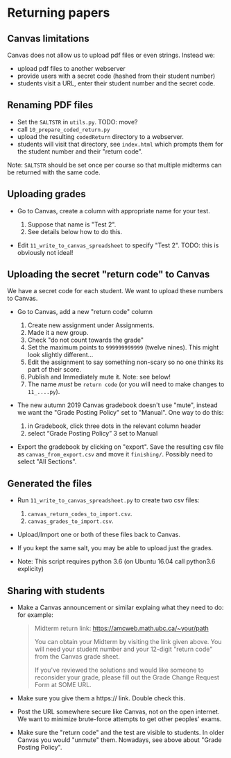<!--
__author__ = "Andrew Rechnitzer, Colin B Macdonald, Elyse Yeager"
__copyright__ = "Copyright (C) 2018-9 Andrew Rechnitzer"
__license__ = "GFDL"
 -->

# Returning papers

## Canvas limitations

Canvas does not allow us to upload pdf files or even strings.  Instead we:

  * upload pdf files to another webserver
  * provide users with a secret code (hashed from their student number)
  * students visit a URL, enter their student number and the secret code.


## Renaming PDF files

  * Set the `SALTSTR` in `utils.py`.  TODO: move?
  * call `10_prepare_coded_return.py`
  * upload the resulting `codedReturn` directory to a webserver.
  * students will visit that directory, see `index.html` which prompts
    them for the student number and their "return code".

Note: `SALTSTR` should be set once per course so that multiple midterms
can be returned with the same code.


## Uploading grades

  * Go to Canvas, create a column with appropriate name for your test.

      1.  Suppose that name is "Test 2".
      2.  See details below how to do this.

  * Edit `11_write_to_canvas_spreadsheet` to specify "Test 2".
    TODO: this is obviously not ideal!


## Uploading the secret "return code" to Canvas

We have a secret code for each student.  We want to upload these numbers to Canvas.

  * Go to Canvas, add a new "return code" column

      1.  Create new assignment under Assignments.
      2.  Made it a new group.
      3.  Check "do not count towards the grade"
      3.  Set the maximum points to `999999999999` (twelve nines).
          This might look slightly different...
      4.  Edit the assignment to say something non-scary so no one
          thinks its part of their score.
      4.  Publish and Immediately mute it.  Note: see below!
      5.  The name *must* be `return code` (or you will need to make
          changes to `11_....py`).

  * The new autumn 2019 Canvas gradebook doesn't use "mute", instead
    we want the "Grade Posting Policy" set to "Manual".  One way to do
    this:

      1. in Gradebook, click three dots in the relevant column header
      2. select “Grade Posting Policy”
      3  set to Manual

   * Export the gradebook by clicking on "export".  Save the resulting
     csv file as `canvas_from_export.csv` and move it `finishing/`.
     Possibly need to select "All Sections".


## Generated the files

   * Run `11_write_to_canvas_spreadsheet.py` to create two csv files:

       1. `canvas_return_codes_to_import.csv`.
       2. `canvas_grades_to_import.csv`.

   * Upload/Import one or both of these files back to Canvas.

   * If you kept the same salt, you may be able to upload just the
     grades.

   * Note: This script requires python 3.6 (on Ubuntu 16.04 call python3.6 explicity)


## Sharing with students

  * Make a Canvas announcement or similar explaing what they need
    to do: for example:

    > Midterm return link: https://amcweb.math.ubc.ca/~your/path
    >
    > You can obtain your Midterm by visiting the link given above.  You
    > will need your student number and your 12-digit "return code" from
    > the Canvas grade sheet.
    >
    > If you've reviewed the solutions and would like someone to reconsider
    > your grade, please fill out the Grade Change Request Form at
    > SOME URL.

  * Make sure you give them a https:// link.  Double check this.

  * Post the URL somewhere secure like Canvas, not on the open
    internet.  We want to minimize brute-force attempts to get
    other peoples' exams.

  * Make sure the "return code" and the test are visible to students.
    In older Canvas you would "unmute" them.  Nowadays, see above
    about "Grade Posting Policy".
